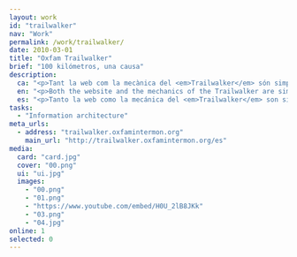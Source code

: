 ```yaml
---
layout: work
id: "trailwalker"
nav: "Work"
permalink: /work/trailwalker/
date: 2010-03-01
title: "Oxfam Trailwalker"
brief: "100 kilómetros, una causa"
description:
  ca: "<p>Tant la web com la mecànica del <em>Trailwalker</em> són simples: t'inscrius, crees un equip amb els teus amics i acceptes els donatius de les persones que et donen suport. Quan arriba el dia de la prova, el teu equip camina 100 quilòmetres per ajudar a persones que de veritat ho necessiten.</p>"
  en: "<p>Both the website and the mechanics of the Trailwalker are simple: you sign up, create a team with your friends and accept donations from people who want to support you. On competition day, your team walks 100 kilometers to help people who really need it.</p>"
  es: "<p>Tanto la web como la mecánica del <em>Trailwalker</em> son simples: te inscribes, creas un equipo con tus amigos y aceptas los donativos de las personas que te dan soporte. Cuando llega el día de la prueba, tu equipo camina 100 kilómetros para ayudar a personas que de verdad lo necesitan.</p>"
tasks:
  - "Information architecture"
meta_urls:
  - address: "trailwalker.oxfamintermon.org"
    main_url: "http://trailwalker.oxfamintermon.org/es"
media:
  card: "card.jpg"
  cover: "00.png"
  ui: "ui.jpg"
  images:
    - "00.png"
    - "01.png"
    - "https://www.youtube.com/embed/H0U_2lB8JKk"
    - "03.png"
    - "04.jpg"
online: 1
selected: 0
---
```

